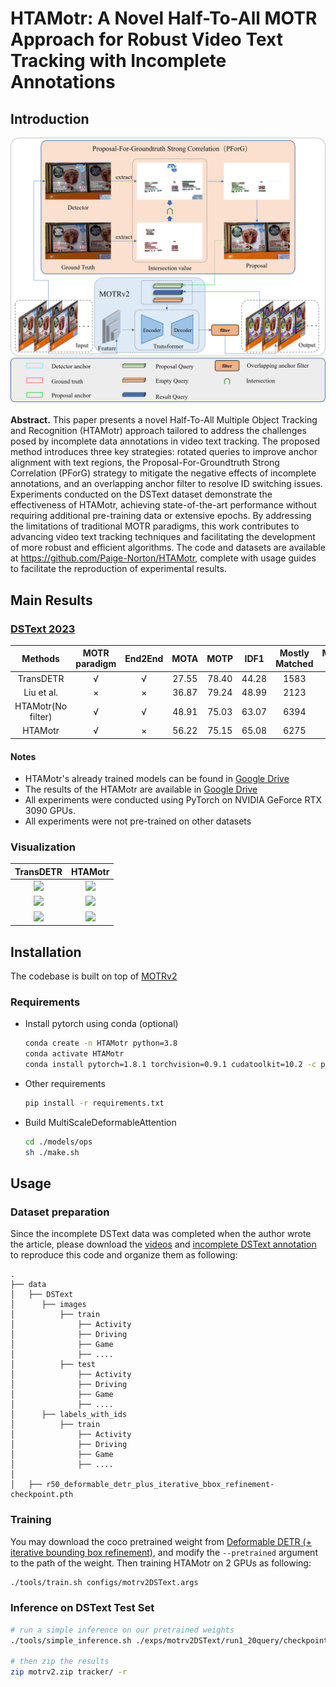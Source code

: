 # HTAMotr: A Novel Half-To-All MOTR Approach for Robust Video Text Tracking with Incomplete Annotations
## Introduction

![Overview](https://github.com/Paige-Norton/HTAMotr/blob/master/doc/network.png)

**Abstract.** This paper presents a novel Half-To-All Multiple Object Tracking and Recognition (HTAMotr) approach tailored to address the challenges posed by incomplete data annotations in video text tracking.  The proposed method introduces three key strategies: rotated queries to improve anchor alignment with text regions, the Proposal-For-Groundtruth Strong Correlation (PForG) strategy to mitigate the negative effects of incomplete annotations, and an overlapping anchor filter to resolve ID switching issues.  Experiments conducted on the DSText dataset demonstrate the effectiveness of HTAMotr, achieving state-of-the-art performance without requiring additional pre-training data or extensive epochs.  By addressing the limitations of traditional MOTR paradigms, this work contributes to advancing video text tracking techniques and facilitating the development of more robust and efficient algorithms.  The code and datasets are available at https://github.com/Paige-Norton/HTAMotr, complete with usage guides to facilitate the reproduction of experimental results.

## Main Results

### [DSText 2023](https://rrc.cvc.uab.es/?ch=22&com=evaluation&task=1)

Methods | MOTR paradigm | End2End | MOTA | MOTP | IDF1 | Mostly Matched |	Mostly Lost
:---:|:---:|:---:|:---:|:---:|:---:|:---:|:---:
TransDETR 			| √ | √ |  27.55 | 78.40 | 44.28 | 1583 | 9891
Liu et al.		 	| × | × |  36.87 | 79.24 | 48.99 | 2123 | 6829
HTAMotr(No filter) 	| √ | √ |  48.91 | 75.03 | 63.07 | 6394 | 2295
HTAMotr 			| √ | × |  56.22 | 75.15 | 65.08 | 6275 | 2361


#### Notes
- HTAMotr's  already trained models can be found in [Google Drive](https://drive.google.com/file/d/1FF8oRNjPEOksBmi9kihReRdDt08S-IlW/view?usp=drive_link)
- The results of the HTAMotr are available in [Google Drive](https://drive.google.com/file/d/11qqjjezKhv3rr1B3ROcdZTutg5JkggHc/view?usp=drive_link)
- All experiments were conducted using PyTorch on NVIDIA GeForce RTX 3090 GPUs.
- All experiments were not pre-trained on other datasets
### Visualization

<!-- |OC-SORT|MOTRv2| -->
|TransDETR|HTAMotr|
|:-:|:-:|
|![](https://github.com/Paige-Norton/HTAMotr/blob/master/doc/HTAMotr_Video_156_5_6.gif)|![](https://github.com/Paige-Norton/HTAMotr/blob/master/doc/HTAMotr_Video_156_5_6.gif)|
|![](https://github.com/Paige-Norton/HTAMotr/blob/master/doc/TransDETR_Video_214_1_4.gif)|![](https://github.com/Paige-Norton/HTAMotr/blob/master/doc/HTAMotr_Video_214_1_4.gif)|
|![](https://github.com/Paige-Norton/HTAMotr/blob/master/doc/TransDETR_Video_220_2_0.gif)|![](https://github.com/Paige-Norton/HTAMotr/blob/master/doc/HTAMotr_Video_220_2_0.gif)|


## Installation

The codebase is built on top of [MOTRv2](https://github.com/megvii-research/MOTRv2)

### Requirements

* Install pytorch using conda (optional)

    ```bash
    conda create -n HTAMotr python=3.8
    conda activate HTAMotr
    conda install pytorch=1.8.1 torchvision=0.9.1 cudatoolkit=10.2 -c pytorch
    ```

* Other requirements
    ```bash
    pip install -r requirements.txt
    ```

* Build MultiScaleDeformableAttention
    ```bash
    cd ./models/ops
    sh ./make.sh
    ```

## Usage
### Dataset preparation
Since the incomplete DSText data was completed when the author wrote the article, please download the [videos](https://rrc.cvc.uab.es/?ch=22&com=downloads) and [incomplete DSText annotation](https://drive.google.com/file/d/1TuQEC7f4d6lS36Z9Y2MJT9Idr-T1Xusp/view?usp=drive_link) to reproduce this code and organize them as following:

```
.
├── data
│	├── DSText
│	   ├── images
│	       ├── train
│	           ├── Activity
│	           ├── Driving
│	           ├── Game
│	           ├── ....
│	       ├── test
│	           ├── Activity
│	           ├── Driving
│	           ├── Game
│	           ├── ....
│	   ├── labels_with_ids
│	       ├── train
│	           ├── Activity
│	           ├── Driving
│	           ├── Game
│	           ├── ....
│
│	├── r50_deformable_detr_plus_iterative_bbox_refinement-checkpoint.pth
```

### Training

You may download the coco pretrained weight from [Deformable DETR (+ iterative bounding box refinement)](https://github.com/fundamentalvision/Deformable-DETR#:~:text=config%0Alog-,model,-%2B%2B%20two%2Dstage%20Deformable), and modify the `--pretrained` argument to the path of the weight. Then training HTAMotr on 2 GPUs as following:

```bash 
./tools/train.sh configs/motrv2DSText.args
```

### Inference on DSText Test Set

```bash
# run a simple inference on our pretrained weights
./tools/simple_inference.sh ./exps/motrv2DSText/run1_20query/checkpoint0006.pth

# then zip the results
zip motrv2.zip tracker/ -r
```


